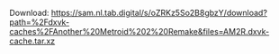 Download: https://sam.nl.tab.digital/s/oZRKz5So2B8gbzY/download?path=%2Fdxvk-caches%2FAnother%20Metroid%202%20Remake&files=AM2R.dxvk-cache.tar.xz
